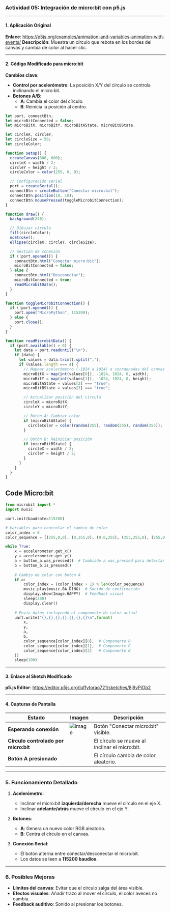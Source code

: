 ### **Actividad 05: Integración de micro:bit con p5.js**  

---

#### **1. Aplicación Original**  
**Enlace**: https://p5js.org/examples/animation-and-variables-animation-with-events/ 
**Descripción**: Muestra un círculo que rebota en los bordes del canvas y cambia de color al hacer clic.  

---

#### **2. Código Modificado para micro:bit**  
**Cambios clave**:  
- **Control por acelerómetro**: La posición X/Y del círculo se controla inclinando el micro:bit.  
- **Botones A/B**:  
  - **A**: Cambia el color del círculo.  
  - **B**: Reinicia la posición al centro.  

```javascript
let port, connectBtn;
let microBitConnected = false;
let microBitX, microBitY, microBitAState, microBitBState;

let circleX, circleY;
let circleSize = 50;
let circleColor;

function setup() {
  createCanvas(800, 600);
  circleX = width / 2;
  circleY = height / 2;
  circleColor = color(255, 0, 0);

  // Configuración serial
  port = createSerial();
  connectBtn = createButton("Conectar micro:bit");
  connectBtn.position(10, 10);
  connectBtn.mousePressed(toggleMicrobitConnection);
}

function draw() {
  background(240);

  // Dibujar círculo
  fill(circleColor);
  noStroke();
  ellipse(circleX, circleY, circleSize);

  // Gestión de conexión
  if (!port.opened()) {
    connectBtn.html("Conectar micro:bit");
    microBitConnected = false;
  } else {
    connectBtn.html("Desconectar");
    microBitConnected = true;
    readMicrobitData();
  }
}

function toggleMicrobitConnection() {
  if (!port.opened()) {
    port.open("MicroPython", 115200);
  } else {
    port.close();
  }
}

function readMicrobitData() {
  if (port.available() > 0) {
    let data = port.readUntil("\n");
    if (data) {
      let values = data.trim().split(",");
      if (values.length === 4) {
        // Mapear acelerómetro (-1024 a 1024) a coordenadas del canvas
        microBitX = map(int(values[0]), -1024, 1024, 0, width);
        microBitY = map(int(values[1]), -1024, 1024, 0, height);
        microBitAState = values[2] === "true";
        microBitBState = values[3] === "true";

        // Actualizar posición del círculo
        circleX = microBitX;
        circleY = microBitY;

        // Botón A: Cambiar color
        if (microBitAState) {
          circleColor = color(random(255), random(255), random(255));
        }

        // Botón B: Reiniciar posición
        if (microBitBState) {
          circleX = width / 2;
          circleY = height / 2;
        }
      }
    }
  }
}
```

## Code Micro:bit
```py
from microbit import *
import music

uart.init(baudrate=115200)

# Variables para controlar el cambio de color
color_index = 0
color_sequence = [(255,0,0), (0,255,0), (0,0,255), (255,255,0), (255,0,255)]  # Rojo, Verde, Azul, Amarillo, Magenta

while True:
    x = accelerometer.get_x()
    y = accelerometer.get_y()
    a = button_a.was_pressed()  # Cambiado a was_pressed para detectar pulsación única
    b = button_b.is_pressed()
    
    # Cambio de color con botón A
    if a:
        color_index = (color_index + 1) % len(color_sequence)
        music.play(music.BA_DING)  # Sonido de confirmación
        display.show(Image.HAPPY)  # Feedback visual
        sleep(200)
        display.clear()
    
    # Envía datos incluyendo el componente de color actual
    uart.write("{},{},{},{},{},{},{}\n".format(
        x, 
        y,
        a,
        b,
        color_sequence[color_index][0],  # Componente R
        color_sequence[color_index][1],  # Componente G
        color_sequence[color_index][2]   # Componente B
    ))
    sleep(100)
```
---

#### **3. Enlace al Sketch Modificado**  
**p5.js Editor**: https://editor.p5js.org/luffytorao721/sketches/8j9vPiOb2  

---

#### **4. Capturas de Pantalla**  
| **Estado** | **Imagen** | **Descripción** |  
|------------|------------|-----------------|  
| **Esperando conexión** |![image](https://github.com/user-attachments/assets/6bab5269-05c1-419c-b68c-ff99f42cd7e1)| Botón "Conectar micro:bit" visible. |  
| **Círculo controlado por micro:bit** |  | El círculo se mueve al inclinar el micro:bit. |  
| **Botón A presionado** | | El círculo cambia de color aleatorio. |  

---

### **5. Funcionamiento Detallado**  
1. **Acelerómetro**:  
   - Inclinar el micro:bit **izquierda/derecha** mueve el círculo en el eje X.  
   - Inclinar **adelante/atrás** mueve el círculo en el eje Y.  

2. **Botones**:  
   - **A**: Genera un nuevo color RGB aleatorio.  
   - **B**: Centra el círculo en el canvas.  

3. **Conexión Serial**:  
   - El botón alterna entre conectar/desconectar el micro:bit.  
   - Los datos se leen a **115200 baudios**.  

---

### **6. Posibles Mejoras**  
- **Límites del canvas**: Evitar que el círculo salga del área visible.  
- **Efectos visuales**: Añadir trazo al mover el círculo, el color aveces no cambia.  
- **Feedback auditivo**: Sonido al presionar los botones.  
